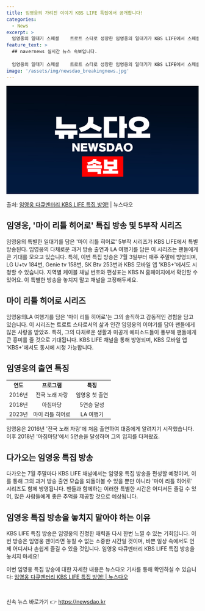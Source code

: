 ```yaml
---
title: 임영웅의 가려진 이야기 KBS LIFE 특집에서 공개합니다!
categories:
  - News
excerpt: >
  임영웅의 일대기 스페셜    트로트 스타로 성장한 임영웅의 일대기가 KBS LIFE에서 스페셜로 방영된다. …
feature_text: >
  ## navernews 실시간 뉴스 속보입니다.

  임영웅의 일대기 스페셜    트로트 스타로 성장한 임영웅의 일대기가 KBS LIFE에서 스페셜로 방영된다. …
image: '/assets/img/newsdao_breakingnews.jpg'
---
```


![뉴스다오 속보](/assets/img/newsdao_breakingnews.jpg)

<p>출처: <a href="https://newsdao.kr/4609" rel="dofollow">임영웅 다큐멘터리 KBS LIFE 특집 방영!</a> | 뉴스다오</p>

<h2>임영웅, '마이 리틀 히어로' 특집 방송 및 5부작 시리즈</h2>

임영웅의 특별한 일대기를 담은 '마이 리틀 히어로' 5부작 시리즈가 KBS LIFE에서 특별 방송된다. 임영웅의 다채로운 과거 방송 출연과 LA 여행기를 담은 이 시리즈는 팬들에게 큰 기대를 모으고 있습니다. 특히, 이번 특집 방송은 7월 3일부터 매주 주말에 방영되며, LG U+tv 184번, Genie tv 158번, SK Btv 253번과 KBS 모바일 앱 'KBS+'에서도 시청할 수 있습니다. 지역별 케이블 채널 번호와 편성표는 KBS N 홈페이지에서 확인할 수 있어요. 이 특별한 방송을 놓치지 말고 채널을 고정해두세요.

<h2>마이 리틀 히어로 시리즈</h2>
임영웅의LA 여행기를 담은 '마이 리틀 히어로'는 그의 솔직하고 감동적인 경험을 담고 있습니다. 이 시리즈는 트로트 스타로서의 삶과 인간 임영웅의 이야기를 담아 팬들에게 많은 사랑을 받았죠. 특히, 그의 다채로운 생활과 미공개 에피소드들이 풍부해 팬들에게 큰 흥미를 줄 것으로 기대됩니다. KBS LIFE 채널을 통해 방영되며, KBS 모바일 앱 'KBS+'에서도 동시에 시청 가능합니다.

<h2>임영웅의 출연 특징</h2>
<table>
  <tr>
    <td style="text-align: center; height: 17px;"><b>연도</b></td>
    <td style="text-align: center; height: 17px;"><b>프로그램</b></td>
    <td style="text-align: center; height: 17px;"><b>특징</b></td>
  </tr>
  <tr>
    <td style="text-align: center; height: 17px;">2016년</b></td>
    <td style="text-align: center; height: 17px;">전국 노래 자랑</td>
    <td style="text-align: center; height: 17px;">임영웅 첫 출연</td>
  </tr>
  <tr>
    <td style="text-align: center; height: 17px;">2018년</td>
    <td style="text-align: center; height: 17px;">아침마당</td>
    <td style="text-align: center; height: 17px;">5연승 달성</td>
  </tr>
  <tr>
    <td style="text-align: center; height: 17px;">2023년</td>
    <td style="text-align: center; height: 17px;">마이 리틀 히어로</td>
    <td style="text-align: center; height: 17px;">LA 여행기</td>
  </tr>
</table>

임영웅은 2016년 '전국 노래 자랑'에 처음 출연하여 대중에게 알려지기 시작했습니다. 이후 2018년 '아침마당'에서 5연승을 달성하며 그의 입지를 다져왔죠.

<h2>다가오는 임영웅 특집 방송</h2>
다가오는 7월 주말마다 KBS LIFE 채널에서는 임영웅 특집 방송을 편성할 예정이며, 이를 통해 그의 과거 방송 출연 모습을 되돌아볼 수 있을 뿐만 아니라 '마이 리틀 히어로' 시리즈도 함께 방영됩니다. 팬들과 함께하는 이러한 특별한 시간은 어디서든 즐길 수 있어, 많은 사람들에게 좋은 추억을 제공할 것으로 예상됩니다.

<h2>임영웅 특집 방송을 놓치지 말아야 하는 이유</h2>
KBS LIFE 특집 방송은 임영웅의 진정한 매력을 다시 한번 느낄 수 있는 기회입니다. 이번 방송은 임영웅 팬이라면 놓칠 수 없는 소중한 시간일 것이며, 바쁜 일상 속에서도 언제 어디서나 손쉽게 즐길 수 있을 것입니다. 임영웅 다큐멘터리 KBS LIFE 특집 방송을 놓치지 마세요!

이번 임영웅 특집 방송에 대한 자세한 내용은 뉴스다오 기사를 통해 확인하실 수 있습니다: <a href="https://newsdao.kr/4609">임영웅 다큐멘터리 KBS LIFE 특집 방영! | 뉴스다오</a>

<p data-ke-size="size16">&nbsp;</p> 

신속 뉴스 바로가기 👉 <a href="https://newsdao.kr" rel="dofollow">https://newsdao.kr</a>


